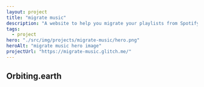 ```yaml
---
layout: project
title: "migrate music"
description: "A website to help you migrate your playlists from Spotify to Apple Music."
tags:
  - project
hero: "./src/img/projects/migrate-music/hero.png"
heroAlt: "migrate music hero image"
projectUrl: "https://migrate-music.glitch.me/"
---
```


## Orbiting.earth
